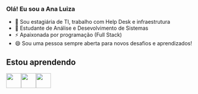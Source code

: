 ### Olá! Eu sou a Ana Luiza

- 🔭 Sou estagiária de TI, trabalho com Help Desk e infraestrutura
- 🌱 Estudante de Análise e Desevolvimento de Sistemas
- ⚡ Apaixonada por programação (Full Stack)
- 😄 Sou uma pessoa sempre aberta para novos desafios e aprendizados!

## Estou aprendendo

<img loading="lazy" src="https://cdn.jsdelivr.net/gh/devicons/devicon/icons/java/java-original.svg" width="40" height="40"/><img loading="lazy" src="https://cdn.jsdelivr.net/gh/devicons/devicon/icons/linux/linux-original.svg" width="40" height="40"/><img loading="lazy" src="https://www.google.com/url?sa=i&url=https%3A%2F%2Fwww.flaticon.com%2Ffree-icon%2Fphp_5968332&psig=AOvVaw0_StHk1YeF9u0hehHufZWR&ust=1715040969533000&source=images&cd=vfe&opi=89978449&ved=0CBIQjRxqFwoTCOi1-NLf94UDFQAAAAAdAAAAABAe" width="40" height="40"/>


